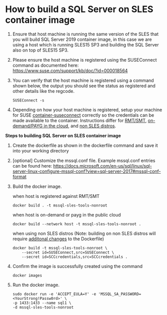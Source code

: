 # How to build a SQL Server on SLES container image

1. Ensure that host machine is running the same version of the SLES that you will build SQL Server 2019 container image, in this case we are using a host which is running SLES15 SP3 and building the SQL Server also on top of SLES15 SP3.

2. Please ensure the host machine is registered using the SUSEConnect command as documented here: https://www.suse.com/support/kb/doc/?id=000018564

3. You can verify that the host machine is registered using a command shown below, the output you should see the status as registered and other details like the regcode.
    ```
    SUSEConnect -s
    ```

4. Depending on how your host machine is registered, setup your machine for SUSE [container-suseconnect](https://github.com/SUSE/container-suseconnect) correctly so the credentials can be made available to the container. Instructions differ for [RMT/SMT](https://github.com/SUSE/container-suseconnect#building-images-on-sle-systems-registered-with-rmt-or-smt), [on-demand/PAYG in the cloud](https://github.com/SUSE/container-suseconnect#building-images-on-demand-sle-instances-in-the-public-cloud), and [non SLES distros](https://github.com/SUSE/container-suseconnect#building-images-on-non-sle-distributions).

**Steps to building SQL Server on SLES container image**

1.	Create the dockerfile as shown in the dockerfile command and save it into your working directory

2.	[optional] Customize the mssql.conf file. Example mssql.conf entries can be found here: https://docs.microsoft.com/en-us/sql/linux/sql-server-linux-configure-mssql-conf?view=sql-server-2017#mssql-conf-format 

3.	Build the docker image.

    when host is registered against RMT/SMT
    ```
    docker build . -t mssql-sles-tools-nonroot
    ```
    when host is on-demand or payg in the public cloud
    ```
    docker build --network host -t mssql-sles-tools-nonroot .
    ```
    when using non SLES distros (Note: building on non SLES distros will require [additonal changes](https://github.com/SUSE/container-suseconnect#building-images-on-non-sle-distributions) to the Dockerfile)
    ```
    docker build -t mssql-sles-tools-nonroot \
        --secret id=SUSEConnect,src=SUSEConnect \
        --secret id=SCCcredentials,src=SCCcredentials .
    ```

4. Confirm the image is successfully created using the command
    ```
    docker images
    ```
4. Run the docker image. 
    ```
    sudo docker run -e 'ACCEPT_EULA=Y' -e 'MSSQL_SA_PASSWORD=<YourStrong!Passw0rd>' \
   -p 1433:1433 --name sql1 \
   -d mssql-sles-tools-nonroot
    ```

